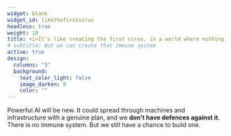 ```yaml
---
widget: blank
widget_id: likethefirstvirus
headless: true
weight: 10
title: <i>It's like creating the first virus, in a world where nothing has an immune system...</i><div style="font-size&#58; 12pt; text-align&#58; right;">Southgate</div>
# subtitle: But we can create that immune system
active: true
design:
  columns: "3"
  background:
    text_color_light: false
    image_darken: 0
    color: ""
---
```


<div class="fa-3x"><i class="fa-solid fa-virus fa-beat" style="--fa-beat-scale: 1.35;"></i></div><span>Powerful AI will be new.  It could spread through machines and infrastructure with a genuine plan, and we <strong>don't have defences against it</strong>.  There is no immune system.  But we still have a chance to build one.</span>
